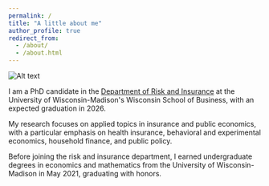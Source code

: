 ```yaml
---
permalink: /
title: "A little about me"
author_profile: true
redirect_from: 
  - /about/
  - /about.html
---
```

![Alt text](profile.png)

I am a PhD candidate in the [Department of Risk and Insurance](https://business.wisc.edu/faculty-research/risk-insurance/) at the University of Wisconsin-Madison's Wisconsin School of Business, with an expected graduation in 2026.

My research focuses on applied topics in insurance and public economics, with a particular emphasis on health insurance, behavioral and experimental economics, household finance, and public policy.

Before joining the risk and insurance department, I earned undergraduate degrees in economics and mathematics from the University of Wisconsin-Madison in May 2021, graduating with honors.

